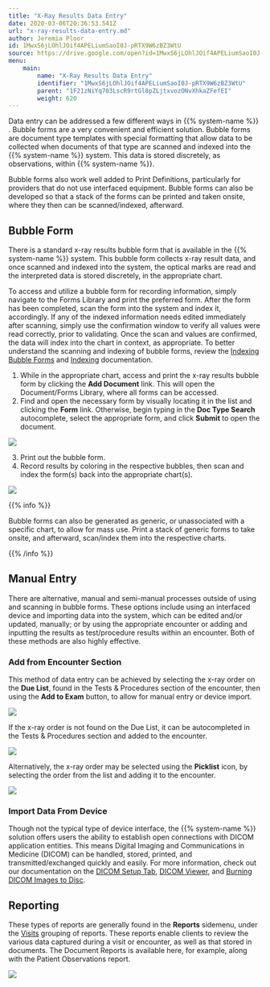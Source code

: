 ```yaml
---
title: "X-Ray Results Data Entry"
date: 2020-03-06T20:36:53.541Z
url: "x-ray-results-data-entry.md"
author: Jeremia Ploor
id: 1MwxS6jLOhlJOif4APELiumSaoI0J-pRTX9W6zBZ3WtU
source: https://drive.google.com/open?id=1MwxS6jLOhlJOif4APELiumSaoI0J-pRTX9W6zBZ3WtU
menu:
    main:
        name: "X-Ray Results Data Entry"
        identifier: "1MwxS6jLOhlJOif4APELiumSaoI0J-pRTX9W6zBZ3WtU"
        parent: "1F21zNiYq703LscR9rtGl8pZLjtxvozONvXhkaZFefEI"
        weight: 620
---
```

Data entry can be addressed a few different ways in {{% system-name %}} . Bubble forms are a very convenient and efficient solution. Bubble forms are document type templates with special formatting that allow data to be collected when documents of that type are scanned and indexed into the {{% system-name %}} system. This data is stored discretely, as observations, within {{% system-name %}}.



Bubble forms also work well added to Print Definitions, particularly for providers that do not use interfaced equipment. Bubble forms can also be developed so that a stack of the forms can be printed and taken onsite, where they then can be scanned/indexed, afterward.

## Bubble Form

There is a standard x-ray results bubble form that is available in the {{% system-name %}} system. This bubble form collects x-ray result data, and once scanned and indexed into the system, the optical marks are read and the interpreted data is stored discretely, in the appropriate chart.



To access and utilize a bubble form for recording information, simply navigate to the Forms Library and print the preferred form. After the form has been completed, scan the form into the system and index it, accordingly. If any of the indexed information needs edited immediately after scanning, simply use the confirmation window to verify all values were read correctly, prior to validating. Once the scan and values are confirmed, the data will index into the chart in context, as appropriate. To better understand the scanning and indexing of bubble forms, review the [Indexing Bubble Forms](indexing-bubble-forms.md) and [Indexing](indexing.md) documentation.

1. While in the appropriate chart, access and print the x-ray results bubble form by clicking the <strong>Add Document</strong> link. This will open the Document/Forms Library, where all forms can be accessed.
2. Find and open the necessary form by visually locating it in the list and clicking the <strong>Form</strong> link. Otherwise, begin typing in the <strong>Doc Type Search</strong> autocomplete, select the appropriate form, and click <strong>Submit</strong> to open the document.

![](external_files/8dae84ffa4b23f6294e0e22cda6e1145.png)

3. Print out the bubble form.
4. Record results by coloring in the respective bubbles, then scan and index the form(s) back into the appropriate chart(s).

![](external_files/d7c63c3916a37f5224c7374ae366609b.png)

{{% info %}}

Bubble forms can also be generated as generic, or unassociated with a specific chart, to allow for mass use. Print a stack of generic forms to take onsite, and afterward, scan/index them into the respective charts.

{{% /info %}}


## Manual Entry

There are alternative, manual and semi-manual processes outside of using and scanning in bubble forms. These options include using an interfaced device and importing data into the system, which can be edited and/or updated, manually; or by using the appropriate encounter or adding and inputting the results as test/procedure results within an encounter. Both of these methods are also highly effective.

### Add from Encounter Section

This method of data entry can be achieved by selecting the x-ray order on the **Due List**, found in the Tests & Procedures section of the encounter, then using the **Add to Exam** button, to allow for manual entry or device import.

![](external_files/2e2891f1e920d0f1eaef8fa102a29ec4.png)

If the x-ray order is not found on the Due List, it can be autocompleted in the Tests & Procedures section and added to the encounter.

![](external_files/346a9cf349dafd4fc584381cbbf29a4e.png)

Alternatively, the x-ray order may be selected using the **Picklist** icon, by selecting the order from the list and adding it to the encounter.

![](external_files/0d041b3d9577bcc59340b507751a0d88.png)

### Import Data From Device

Though not the typical type of device interface, the {{% system-name %}} solution offers users the ability to establish open connections with DICOM application entities. This means Digital Imaging and Communications in Medicine (DICOM) can be handled, stored, printed, and transmitted/exchanged quickly and easily. For more information, check out our documentation on the [DICOM Setup Tab](dicom-setup-tab.md), [DICOM Viewer](dicom-viewer.md), and [Burning DICOM Images to Disc](burning-dicom-images-onto-cd-dvd.md).

## Reporting

These types of reports are generally found in the **Reports** sidemenu, under the [Visits](https://system/?f=layout&module=reports&name=Visits&tabmodule=reports&t=Visits&tabmodule=reports&tabselect=Visits) grouping of reports. These reports enable clients to review the various data captured during a visit or encounter, as well as that stored in documents. The Document Reports is available here, for example, along with the Patient Observations report.

![](external_files/b9a7df4311a77d054079cfc3f781bb81.png)

